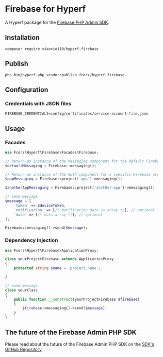 # Firebase for Hyperf

A Hyperf package for the [Firebase PHP Admin SDK](https://github.com/kreait/firebase-php).

## Installation

```shell
composer require xiaoxie110/hyperf-firebase
```

## Publish

```shell
php bin/hyperf.php vendor:publish fcorz/hyperf-firebase
```

## Configuration

### Credentials with JSON files

```env
FIREBASE_CREDENTIALS=config/certificates/service-account-file.json
```

## Usage

### Facades

```php
use Fcorz\Hyperf\Firebase\Facades\Firebase;

// Return an instance of the Messaging component for the default Firebase project
$defaultMessaging = Firebase::messaging();

// Return an instance of the Auth component for a specific Firebase project
$appMessaging = Firebase::project('app')->messaging();

$anotherAppMessaging = Firebase::project('another-app')->messaging();

// send message
$message = [
    'token' => $deviceToken,
    'notification' => [/* Notification data as array */], // optional
    'data' => [/* data array */], // optional
];

Firebase::messaging()->send($message);
```

### Dependency Injection

```php
use Fcorz\Hyperf\Firebase\ApplicationProxy;

class yourProjectFirebase extends ApplicationProxy
{
    protected string $name = 'project_name';

}

// send message
class yourClass
{
    public function __construct(yourProjectFirebase $firebase)
    {
        $firebase->messaging()->send($message);
    }
}
```

## The future of the Firebase Admin PHP SDK

Please read about the future of the Firebase Admin PHP SDK on the
[SDK's GitHub Repository](https://github.com/kreait/firebase-php).
